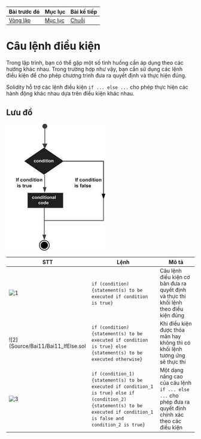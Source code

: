 |Bài trước đó|Mục lục|Bài kế tiếp|
|---|---|---|
|[Vòng lặp](10_Loops.md)|[Mục lục](README.md)|[Chuỗi](12_Strings.md)|

# Câu lệnh điều kiện

Trong lập trình, bạn có thể gặp một số tình huống cần áp dụng theo các hướng khác nhau. Trong trường hợp như vậy, bạn cần sử dụng các lệnh điều kiện để cho phép chương trình đưa ra quyết định và thực hiện đúng.

Solidity hỗ trợ các lệnh điều kiện `if ... else ...` cho phép thực hiện các hành động khác nhau dựa trên điều kiện khác nhau.

## Lưu đồ

![Hinh1](Images/Bai11/Hinh1.jpg)

|STT|Lệnh|Mô tả|
|---|---|---|
|![1](Source/Bai11/Bai11_If.sol)|`if (condition) {statement(s) to be executed if condition is true}`|Câu lệnh điều kiện cơ bản đưa ra quyết định và thực thi khối lệnh theo điều kiện đúng|
|![2](Source/Bai11/Bai11_IfElse.sol|`if (condition) {statement(s) to be executed if condition is true} else {statement(s) to be executed otherwise}`|Khi điều kiện được thỏa mãn hay không thì có khối lệnh tương ứng sẽ thực thi|
|![3](Source/Bai11/Bai11_IfElseIf.sol)|`if (condition_1) {statement(s) to be executed if condition_1 is true} else if (condition_2) {statement(s) to be executed if condition_1 is false and condition_2 is true}`|Một dạng nâng cao của câu lệnh `if ... else ...` cho phép đưa ra quyết định chính xác theo các điều kiện|
